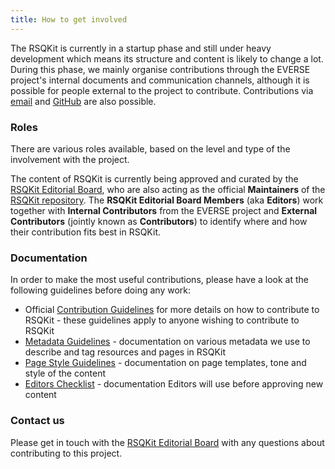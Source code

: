 ```yaml
---
title: How to get involved
---
```


The RSQKit is currently in a startup phase and still under heavy development which means its structure and content is likely to change a lot.
During this phase, we mainly organise contributions through the EVERSE project's internal documents and communication channels, 
although it is possible for people external to the project to contribute.
Contributions via [email][email] and [GitHub][rsqkit-github] are also possible.

### Roles 

There are various roles available, based on the level and type of the involvement with the project.

The content of RSQKit is currently being approved and curated by the [RSQKit Editorial Board](./editorial_board), 
who are also acting as the official **Maintainers** of the [RSQKit repository][rsqkit-github].
The **RSQKit Editorial Board Members** (aka **Editors**) work together with **Internal Contributors** from the EVERSE project and 
**External Contributors** (jointly known as **Contributors**) to identify where and how their contribution fits best in RSQKit.

### Documentation

In order to make the most useful contributions, please have a look at the following guidelines before doing any work:

- Official [Contribution Guidelines](./contribution_guidelines.md) for more details on how to contribute to RSQKit - these guidelines apply to anyone wishing to contribute to RSQKit
- [Metadata Guidelines](./metadata_guidelines) - documentation on various metadata we use to describe and tag resources and pages in RSQKit
- [Page Style Guidelines](./style_guidelines) - documentation on page templates, tone and style of the content
- [Editors Checklist](./editors_checklist) - documentation Editors will use before approving new content

### Contact us

Please get in touch with the [RSQKit Editorial Board]() with any questions about contributing to this project.

[email]: mailto:rsqkit@lists.certh.gr
[rsqkit-github]: https://github.com/EVERSE-ResearchSoftware/RSQKit/
